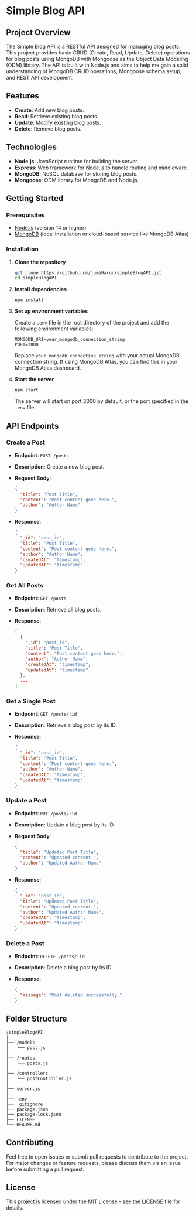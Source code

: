 # Simple Blog API

## Project Overview

The Simple Blog API is a RESTful API designed for managing blog posts. This project provides basic CRUD (Create, Read, Update, Delete) operations for blog posts using MongoDB with Mongoose as the Object Data Modeling (ODM) library. The API is built with Node.js and aims to help me gain a solid understanding of MongoDB CRUD operations, Mongoose schema setup, and REST API development.

## Features

- **Create**: Add new blog posts.
- **Read**: Retrieve existing blog posts.
- **Update**: Modify existing blog posts.
- **Delete**: Remove blog posts.

## Technologies

- **Node.js**: JavaScript runtime for building the server.
- **Express**: Web framework for Node.js to handle routing and middleware.
- **MongoDB**: NoSQL database for storing blog posts.
- **Mongoose**: ODM library for MongoDB and Node.js.

## Getting Started

### Prerequisites

- [Node.js](https://nodejs.org/) (version 14 or higher)
- [MongoDB](https://www.mongodb.com/) (local installation or cloud-based service like MongoDB Atlas)

### Installation

1. **Clone the repository**

   ```bash
   git clone https://github.com/jumaHarun/simpleBlogAPI.git
   cd simpleBlogAPI
   ```

2. **Install dependencies**

   ```bash
   npm install
   ```

3. **Set up environment variables**

   Create a `.env` file in the root directory of the project and add the following environment variables:

   ```.env
   MONGODB_URI=your_mongodb_connection_string
   PORT=3000
   ```

   Replace `your_mongodb_connection_string` with your actual MongoDB connection string. If using MongoDB Atlas, you can find this in your MongoDB Atlas dashboard.

4. **Start the server**

   ```bash
   npm start
   ```

   The server will start on port 3000 by default, or the port specified in the `.env` file.

## API Endpoints

### Create a Post

- **Endpoint**: `POST /posts`
- **Description**: Create a new blog post.
- **Request Body**:

  ```json
  {
    "title": "Post Title",
    "content": "Post content goes here.",
    "author": "Author Name"
  }
  ```

- **Response**:

  ```json
  {
    "_id": "post_id",
    "title": "Post Title",
    "content": "Post content goes here.",
    "author": "Author Name",
    "createdAt": "timestamp",
    "updatedAt": "timestamp"
  }
  ```

### Get All Posts

- **Endpoint**: `GET /posts`
- **Description**: Retrieve all blog posts.
- **Response**:

  ```json
  [
    {
      "_id": "post_id",
      "title": "Post Title",
      "content": "Post content goes here.",
      "author": "Author Name",
      "createdAt": "timestamp",
      "updatedAt": "timestamp"
    },
    ...
  ]
  ```

### Get a Single Post

- **Endpoint**: `GET /posts/:id`
- **Description**: Retrieve a blog post by its ID.
- **Response**:

  ```json
  {
    "_id": "post_id",
    "title": "Post Title",
    "content": "Post content goes here.",
    "author": "Author Name",
    "createdAt": "timestamp",
    "updatedAt": "timestamp"
  }
  ```

### Update a Post

- **Endpoint**: `PUT /posts/:id`
- **Description**: Update a blog post by its ID.
- **Request Body**:

  ```json
  {
    "title": "Updated Post Title",
    "content": "Updated content.",
    "author": "Updated Author Name"
  }
  ```

- **Response**:

  ```json
  {
    "_id": "post_id",
    "title": "Updated Post Title",
    "content": "Updated content.",
    "author": "Updated Author Name",
    "createdAt": "timestamp",
    "updatedAt": "timestamp"
  }
  ```

### Delete a Post

- **Endpoint**: `DELETE /posts/:id`
- **Description**: Delete a blog post by its ID.
- **Response**:

  ```json
  {
    "message": "Post deleted successfully."
  }
  ```

## Folder Structure

```text
/simpleBlogAPI
│
├── /models
│   └── post.js
│
├── /routes
│   └── posts.js
│
├── /controllers
│   └── postController.js
│
├── server.js
│
├── .env
├── .gitignore
├── package.json
├── package-lock.json
├── LICENSE
└── README.md
```

## Contributing

Feel free to open issues or submit pull requests to contribute to the project. For major changes or feature requests, please discuss them via an issue before submitting a pull request.

## License

This project is licensed under the MIT License - see the [LICENSE](LICENSE) file for details.
